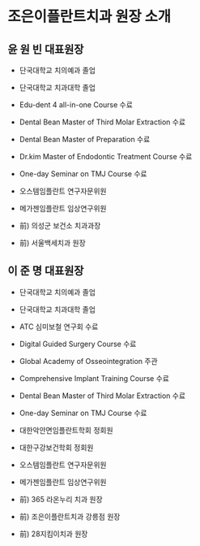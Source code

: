 # 조은이플란트치과 원장 소개

## 윤 원 빈 대표원장

- 단국대학교 치의예과 졸업  
- 단국대학교 치과대학 졸업  

- Edu-dent 4 all-in-one Course 수료  
- Dental Bean Master of Third Molar Extraction 수료  
- Dental Bean Master of Preparation 수료  
- Dr.kim Master of Endodontic Treatment Course 수료  
- One-day Seminar on TMJ Course 수료  

- 오스템임플란트 연구자문위원  
- 메가젠임플란트 임상연구위원  

- 前) 의성군 보건소 치과과장  
- 前) 서울백세치과 원장  


## 이 준 명 대표원장

- 단국대학교 치의예과 졸업  
- 단국대학교 치과대학 졸업  

- ATC 심미보철 연구회 수료  
- Digital Guided Surgery Course 수료  
- Global Academy of Osseointegration 주관  
- Comprehensive Implant Training Course 수료  
- Dental Bean Master of Third Molar Extraction 수료  
- One-day Seminar on TMJ Course 수료  

- 대한악안면임플란트학회 정회원  
- 대한구강보건학회 정회원  
- 오스템임플란트 연구자문위원  
- 메가젠임플란트 임상연구위원  

- 前) 365 라온누리 치과 원장  
- 前) 조은이플란트치과 강릉점 원장  
- 前) 28지킴이치과 원장  

